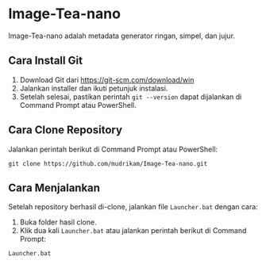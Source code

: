 # Image-Tea-nano

Image-Tea-nano adalah metadata generator ringan, simpel, dan jujur.

## Cara Install Git
1. Download Git dari https://git-scm.com/download/win
2. Jalankan installer dan ikuti petunjuk instalasi.
3. Setelah selesai, pastikan perintah `git --version` dapat dijalankan di Command Prompt atau PowerShell.

## Cara Clone Repository
Jalankan perintah berikut di Command Prompt atau PowerShell:

```
git clone https://github.com/mudrikam/Image-Tea-nano.git
```

## Cara Menjalankan
Setelah repository berhasil di-clone, jalankan file `Launcher.bat` dengan cara:

1. Buka folder hasil clone.
2. Klik dua kali `Launcher.bat` atau jalankan perintah berikut di Command Prompt:

```
Launcher.bat
```